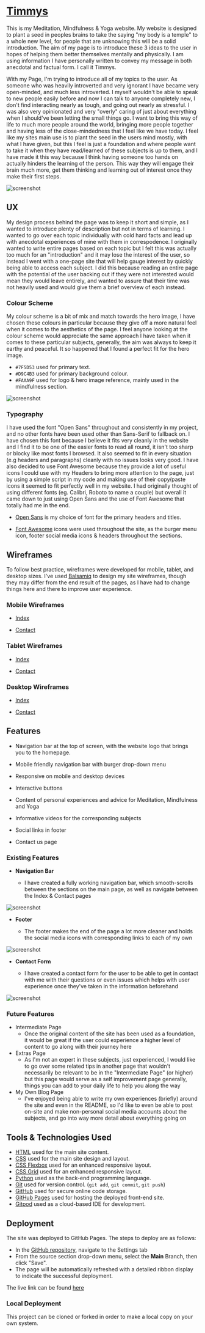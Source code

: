 # [Timmys](https://conor-timmis.github.io/Timmys)

This is my Meditation, Mindfulness & Yoga website. My website is designed to plant a seed in peoples brains to take the saying "my body is a temple" to a whole new level, for people that are unknowing this will be a solid introduction. The aim of my page is to introduce these 3 ideas to the user in hopes of helping them better themselves mentally and physically. I am using information I have personally written to convey my message in both anecdotal and factual form. I call it Timmys.

With my Page, I'm trying to introduce all of my topics to the user. As someone who was heavily introverted and very ignorant I have became very open-minded, and much less introverted. I myself wouldn't be able to speak to new people easily before and now I can talk to anyone completely new, I don't find interacting nearly as tough, and going out nearly as stressful. I was also very opinionated and very "overly" caring of just about everything when I should've been letting the small things go. I want to bring this way of life to much more people around the world, bringing more people together and having less of the close-mindedness that I feel like we have today. I feel like my sites main use is to plant the seed in the users mind mostly, with what I have given, but this I feel is just a foundation and where people want to take it when they have read/learned of these subjects is up to them, and I have made it this way because I think having someone too hands on actually hinders the learning of the person. This way they will engage their brain much more, get them thinking and learning out of interest once they make their first steps.

![screenshot](documentation/responsiveness.png)

## UX

My design process behind the page was to keep it short and simple, as I wanted to introduce plenty of description but not in terms of learning. I wanted to go over each topic individually with cold hard facts and lead up with anecdotal experiences of mine with them in correspodence. I originally wanted to write entire pages based on each topic but I felt this was actually too much for an "introduction" and it may lose the interest of the user, so instead I went with a one-page site that will help gauge interest by quickly being able to access each subject. I did this because reading an entire page with the potential of the user backing out if they were not interested would mean they would leave entirely, and wanted to assure that their time was not heavily used and would give them a brief overview of each instead.

### Colour Scheme

My colour scheme is a bit of mix and match towards the hero image, I have chosen these colours in particular because they give off a more natural feel when it comes to the aesthetics of the page. I feel anyone looking at the colour scheme would appreciate the same approach I have taken when it comes to these particular subjects, generally, the aim was always to keep it earthy and peaceful. It so happened that I found a perfect fit for the hero image.

- `#7F5D53` used for primary text.
- `#D9C4B3` used for primary background colour.
- `#FAAA9F` used for logo & hero image reference, mainly used in the mindfulness section.

![screenshot](documentation/colourscheme.png)


### Typography


I have used the font "Open Sans" throughout and consistently in my project, and no other fonts have been used other than Sans-Serif to fallback on. I have chosen this font because I believe it fits very cleanly in the website and I find it to be one of the easier fonts to read all round, it isn't too sharp or blocky like most fonts I browsed. It also seemed to fit in every situation (e.g headers and paragraphs) cleanly with no issues looks very good. I have also decided to use Font Awesome because they provide a lot of useful icons I could use with my Headers to bring more attention to the page, just by using a simple script in my code and making use of their copy/paste icons it seemed to fit perfectly well in my website. I had originally thought of using different fonts (eg. Calibri, Roboto to name a couple) but overall it came down to just using Open Sans and the use of Font Awesome that totally had me in the end.


- [Open Sans](https://fonts.google.com/specimen/Open+Sans) is my choice of font for the primary headers and titles.

- [Font Awesome](https://fontawesome.com) icons were used throughout the site, as the burger menu icon, footer social media icons & headers throughout the sections.


## Wireframes

To follow best practice, wireframes were developed for mobile, tablet, and desktop sizes. I've used [Balsamiq](https://balsamiq.com/wireframes) to design my site wireframes, though they may differ from the end result of the pages, as I have had to change things here and there to improve user experience.

### Mobile Wireframes

  - [Index](documentation/wireframes/mobileindex.png)

  - [Contact](documentation/wireframes/mobilecontact.png)
    

### Tablet Wireframes

  - [Index](documentation/wireframes/tabletindex.png)

  - [Contact](documentation/wireframes/tabletcontact.png)


### Desktop Wireframes

  - [Index](documentation/wireframes/desktopindex.png)

  - [Contact](documentation/wireframes/desktopcontact.png)


## Features


- Navigation bar at the top of screen, with the website logo that brings you to the homepage.

- Mobile friendly navigation bar with burger drop-down menu

- Responsive on mobile and desktop devices

- Interactive buttons

- Content of personal experiences and advice for Meditation, Mindfulness and Yoga

- Informative videos for the corresponding subjects

- Social links in footer

- Contact us page


### Existing Features

- **Navigation Bar**

    - I have created a fully working navigation bar, which smooth-scrolls between the sections on the main page, as well as navigate between the Index & Contact pages

![screenshot](documentation/navbar.png)

- **Footer**

    - The footer makes the end of the page a lot more cleaner and holds the social media icons with corresponding links to each of my own
 
![screenshot](documentation/footer.png)
 
- **Contact Form**

    - I have created a contact form for the user to be able to get in contact with me with their questions or even issues which helps with user experience once they've taken in the information beforehand

![screenshot](documentation/contactform.png)


### Future Features


- Intermediate Page
    - Once the original content of the site has been used as a foundation, it would be great if the user could experience a higher level of content to go along with their journey here
- Extras Page
    - As I'm not an expert in these subjects, just experienced, I would like to go over some related tips in another page that wouldn't necessarily be relevant to be in the "Intermediate Page" (or higher) but this page would serve as a self improvement page generally, things you can add to your daily life to help you along the way
- My Own Blog Page
    - I've enjoyed being able to write my own experiences (briefly) around the site and even in the README, so I'd like to even be able to post on-site and make non-personal social media accounts about the subjects, and go into way more detail about everything going on


## Tools & Technologies Used

- [HTML](https://en.wikipedia.org/wiki/HTML) used for the main site content.
- [CSS](https://en.wikipedia.org/wiki/CSS) used for the main site design and layout.
- [CSS Flexbox](https://www.w3schools.com/css/css3_flexbox.asp) used for an enhanced responsive layout.
- [CSS Grid](https://www.w3schools.com/css/css_grid.asp) used for an enhanced responsive layout.
- [Python](https://www.python.org) used as the back-end programming language.
- [Git](https://git-scm.com) used for version control. (`git add`, `git commit`, `git push`)
- [GitHub](https://github.com) used for secure online code storage.
- [GitHub Pages](https://pages.github.com) used for hosting the deployed front-end site.
- [Gitpod](https://gitpod.io) used as a cloud-based IDE for development.


## Deployment

The site was deployed to GitHub Pages. The steps to deploy are as follows:

- In the [GitHub repository](https://github.com/conor-timmis/Timmys), navigate to the Settings tab 
- From the source section drop-down menu, select the **Main** Branch, then click "Save".
- The page will be automatically refreshed with a detailed ribbon display to indicate the successful deployment.

The live link can be found [here](https://conor-timmis.github.io/Timmys)


### Local Deployment

This project can be cloned or forked in order to make a local copy on your own system.

